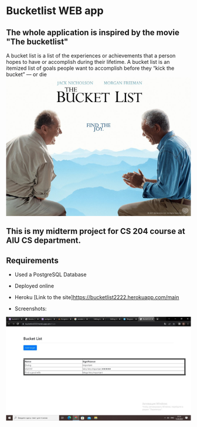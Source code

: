 # Bucketlist WEB app 
## The whole application is inspired by the movie "The bucketlist"
A bucket list is a list of the experiences or achievements that a person hopes to have or accomplish during their lifetime. A bucket list is an itemized list of goals people want to accomplish before they “kick the bucket” — or die
<img align="center"  width="550px" src="https://github.com/mataraimov/bucketlist/blob/main/the-bucket-list1.jpeg" />
## This is my midterm project for CS 204 course at AIU CS department.

## Requirements 
- Used a PostgreSQL Database
- Deployed online
- Heroku [Link to the site]https://bucketlist2222.herokuapp.com/main

- Screenshots:
<img align="center"  width="550px" src="https://github.com/mataraimov/bucketlist/blob/main/photo1649862814.jpeg" />
